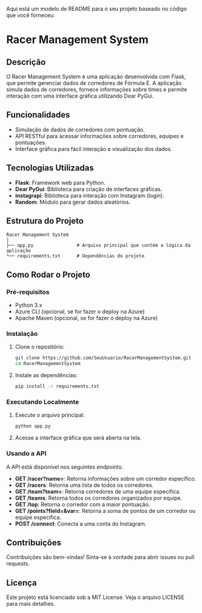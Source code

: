 Aqui está um modelo de README para o seu projeto baseado no código que você forneceu:

# Racer Management System

## Descrição
O Racer Management System é uma aplicação desenvolvida com Flask, que permite gerenciar dados de corredores de Fórmula E. A aplicação simula dados de corredores, fornece informações sobre times e permite interação com uma interface gráfica utilizando Dear PyGui.

## Funcionalidades
- Simulação de dados de corredores com pontuação.
- API RESTful para acessar informações sobre corredores, equipes e pontuações.
- Interface gráfica para fácil interação e visualização dos dados.

## Tecnologias Utilizadas
- **Flask**: Framework web para Python.
- **Dear PyGui**: Biblioteca para criação de interfaces gráficas.
- **instagrapi**: Biblioteca para interação com Instagram (login).
- **Random**: Módulo para gerar dados aleatórios.

## Estrutura do Projeto
```
Racer Management System
│
├── app.py                # Arquivo principal que contém a lógica da aplicação
└── requirements.txt      # Dependências do projeto
```

## Como Rodar o Projeto

### Pré-requisitos
- Python 3.x
- Azure CLI (opcional, se for fazer o deploy na Azure)
- Apache Maven (opcional, se for fazer o deploy na Azure)

### Instalação
1. Clone o repositório:
   ```bash
   git clone https://github.com/SeuUsuario/RacerManagementSystem.git
   cd RacerManagementSystem
   ```

2. Instale as dependências:
   ```bash
   pip install -r requirements.txt
   ```

### Executando Localmente
1. Execute o arquivo principal:
   ```bash
   python app.py
   ```

2. Acesse a interface gráfica que será aberta na tela.

### Usando a API
A API está disponível nos seguintes endpoints:

- **GET /racer?name=<nome>**: Retorna informações sobre um corredor específico.
- **GET /racers**: Retorna uma lista de todos os corredores.
- **GET /team?team=<nome do time>**: Retorna corredores de uma equipe específica.
- **GET /teams**: Retorna todos os corredores organizados por equipe.
- **GET /top**: Retorna o corredor com a maior pontuação.
- **GET /points?field=<campo>&var=<valor>**: Retorna a soma de pontos de um corredor ou equipe específica.
- **POST /connect**: Conecta a uma conta do Instagram.

## Contribuições
Contribuições são bem-vindas! Sinta-se à vontade para abrir issues ou pull requests.

## Licença
Este projeto está licenciado sob a MIT License. Veja o arquivo LICENSE para mais detalhes.

